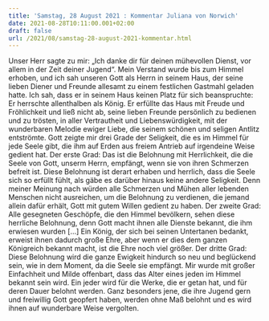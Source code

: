 ```yaml
---
title: 'Samstag, 28 August 2021 : Kommentar Juliana von Norwich'
date: 2021-08-28T10:11:00.001+02:00
draft: false
url: /2021/08/samstag-28-august-2021-kommentar.html
---
```


Unser Herr sagte zu mir: „Ich danke dir für deinen mühevollen Dienst, vor allem in der Zeit deiner Jugend“. Mein Verstand wurde bis zum Himmel erhoben, und ich sah unseren Gott als Herrn in seinem Haus, der seine lieben Diener und Freunde allesamt zu einem festlichen Gastmahl geladen hatte. Ich sah, dass er in seinem Haus keinen Platz für sich beanspruchte: Er herrschte allenthalben als König. Er erfüllte das Haus mit Freude und Fröhlichkeit und ließ nicht ab, seine lieben Freunde persönlich zu bedienen und zu trösten, in aller Vertrautheit und Liebenswürdigkeit, mit der wunderbaren Melodie ewiger Liebe, die seinem schönen und seligen Antlitz entströmte. Gott zeigte mir drei Grade der Seligkeit, die es im Himmel für jede Seele gibt, die ihm auf Erden aus freiem Antrieb auf irgendeine Weise gedient hat. Der erste Grad: Das ist die Belohnung mit Herrlichkeit, die die Seele von Gott, unserm Herrn, empfängt, wenn sie von ihren Schmerzen befreit ist. Diese Belohnung ist derart erhaben und herrlich, dass die Seele sich so erfüllt fühlt, als gäbe es darüber hinaus keine andere Seligkeit. Denn meiner Meinung nach würden alle Schmerzen und Mühen aller lebenden Menschen nicht ausreichen, um die Belohnung zu verdienen, die jemand allein dafür erhält, Gott mit gutem Willen gedient zu haben. Der zweite Grad: Alle gesegneten Geschöpfe, die den Himmel bevölkern, sehen diese herrliche Belohnung, denn Gott macht ihnen alle Dienste bekannt, die ihm erwiesen wurden \[…\] Ein König, der sich bei seinen Untertanen bedankt, erweist ihnen dadurch große Ehre, aber wenn er dies dem ganzen Königreich bekannt macht, ist die Ehre noch viel größer. Der dritte Grad: Diese Belohnung wird die ganze Ewigkeit hindurch so neu und beglückend sein, wie in dem Moment, da die Seele sie empfängt. Mir wurde mit großer Einfachheit und Milde offenbart, dass das Alter eines jeden im Himmel bekannt sein wird. Ein jeder wird für die Werke, die er getan hat, und für deren Dauer belohnt werden. Ganz besonders jene, die ihre Jugend gern und freiwillig Gott geopfert haben, werden ohne Maß belohnt und es wird ihnen auf wunderbare Weise vergolten.